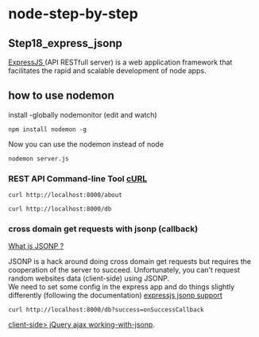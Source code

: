 node-step-by-step
=================


## Step18_express_jsonp 

<a href="http://expressjs.com/">
    ExpressJS    
</a> (API RESTfull server) is a web application framework that facilitates the rapid and scalable development of node apps.



## how to use nodemon 

install -globally nodemonitor (edit and watch)

    npm install nodemon -g

Now you can use the nodemon instead of node 

    nodemon server.js    





###  REST API Command-line Tool <a href="http://en.wikipedia.org/wiki/CURL">cURL</a>

    curl http://localhost:8000/about

    curl http://localhost:8000/db


### cross domain get requests with jsonp (callback)

<a href="http://en.wikipedia.org/wiki/JSONP">What is JSONP ?</a>

JSONP is a hack around doing cross domain get requests but requires the cooperation of the server to succeed. Unfortunately, you can't request random websites data (client-side) using JSONP. <br>
We need to set some config in the express app and do things slightly differently (following the documentation) <a href="http://expressjs.com/api.html#res.jsonp">expressjs jsonp support</a>

    curl http://localhost:8000/db?success=onSuccessCallback

<a href="https://learn.jquery.com/ajax/working-with-jsonp/">client-side> jQuery ajax working-with-jsonp</a>.






 








